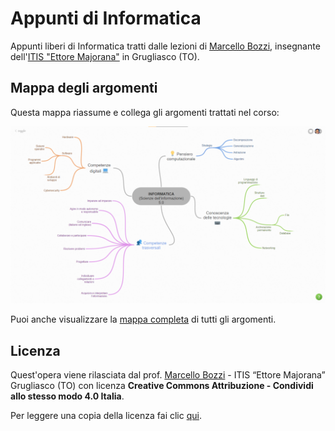 # Appunti di Informatica

Appunti liberi di Informatica tratti dalle lezioni di [Marcello Bozzi](https://marcellobozzi.it), insegnante dell'[ITIS "Ettore Majorana"](http://itismajo.it) in Grugliasco (TO).

## Mappa degli argomenti

Questa mappa riassume e collega gli argomenti trattati nel corso:

![Mappa degli argomenti di informatica](/_mappa-argomenti-di-informatica-5.png)

Puoi anche visualizzare la [mappa completa](/_mappa-argomenti-di-informatica-5-COMPLETA.png) di tutti gli argomenti.

## Licenza

Quest'opera viene rilasciata dal prof. [Marcello Bozzi](https://marcellobozzi.it) - ITIS “Ettore Majorana” Grugliasco (TO) con licenza **Creative Commons Attribuzione - Condividi allo stesso modo 4.0 Italia**.

Per leggere una copia della licenza fai clic [qui](/LICENSE).
